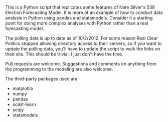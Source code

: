 This is a Python script that replicates some features of Nate Silver's 538 Election Forecasting Model. It is more of an example of how to conduct data analysis in Python using pandas and statsmodels. Consider it a starting point for doing more complex analyses with Python rather than a real forecasting model.

The polling data is up to date as of 10/2/2012. For some reason Real Clear Politics stopped allowing directory access to their servers, so if you want to update the polling data, you'll have to update the script to walk the links on their site. This should be trivial, I just don't have the time. 

Pull requests are welcome. Suggestions and comments on anything from the programming to the modeling are also welcome.

The third-party packages used are 

* matplotlib
* numpy
* pandas
* scikit-learn
* scipy
* statsmodels
